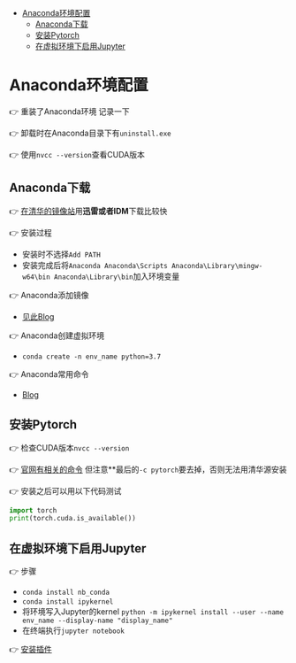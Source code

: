 - [Anaconda环境配置](#anaconda%e7%8e%af%e5%a2%83%e9%85%8d%e7%bd%ae)
  - [Anaconda下载](#anaconda%e4%b8%8b%e8%bd%bd)
  - [安装Pytorch](#%e5%ae%89%e8%a3%85pytorch)
  - [在虚拟环境下启用Jupyter](#%e5%9c%a8%e8%99%9a%e6%8b%9f%e7%8e%af%e5%a2%83%e4%b8%8b%e5%90%af%e7%94%a8jupyter)

# Anaconda环境配置

👉 重装了Anaconda环境 记录一下

👉 卸载时在Anaconda目录下有``uninstall.exe``

👉 使用``nvcc --version``查看CUDA版本

## Anaconda下载

👉 [在清华的镜像站](https://mirrors.tuna.tsinghua.edu.cn/help/anaconda/)用**迅雷或者IDM**下载比较快

👉 安装过程

- 安装时不选择``Add PATH``
- 安装完成后将``Anaconda Anaconda\Scripts Anaconda\Library\mingw-w64\bin Anaconda\Library\bin``加入环境变量

👉 Anaconda添加镜像

- [见此Blog](https://blog.csdn.net/WannaSeaU/article/details/88427010)

👉 Anaconda创建虚拟环境

- ``conda create -n env_name python=3.7``

👉 Anaconda常用命令

- [Blog](https://blog.csdn.net/wdx1993/article/details/83660717)

## 安装Pytorch

👉 检查CUDA版本``nvcc --version``

👉 [官网有相关的命令](https://pytorch.org/) 但注意**最后的``-c pytorch``要去掉，否则无法用清华源安装

👉 安装之后可以用以下代码测试

```python
import torch
print(torch.cuda.is_available())
```

## 在虚拟环境下启用Jupyter

👉 步骤

- ``conda install nb_conda``
- ``conda install ipykernel``
- 将环境写入Jupyter的kernel ``python -m ipykernel install --user --name env_name --display-name "display_name"``
- 在终端执行``jupyter notebook``

👉 [安装插件](https://www.cnblogs.com/huabaixiaoduanku/p/7858479.html)